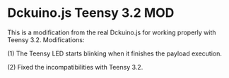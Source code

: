 # Dckuino.js Teensy 3.2 MOD
This is a modification from the real Dckuino.js for working properly with Teensy 3.2. Modifications:

(1) The Teensy LED starts blinking when it finishes the payload execution.

(2) Fixed the incompatibilities with Teensy 3.2.
